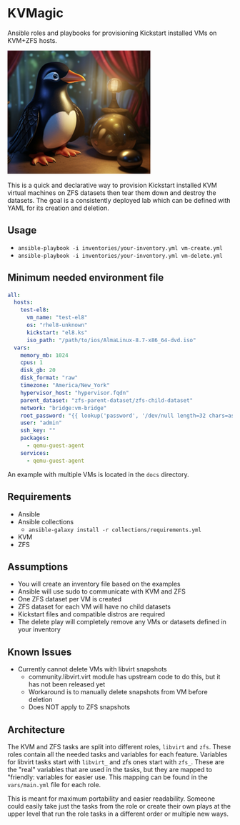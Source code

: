 # KVMagic
Ansible roles and playbooks for provisioning Kickstart installed VMs on KVM+ZFS hosts.

![KVMagic](docs/images/logo.png)

This is a quick and declarative way to provision Kickstart installed KVM virtual machines on ZFS datasets then tear them down and destroy the datasets.
The goal is a consistently deployed lab which can be defined with YAML for its creation and deletion.

## Usage
- ```ansible-playbook -i inventories/your-inventory.yml vm-create.yml```
- ```ansible-playbook -i inventories/your-inventory.yml vm-delete.yml```

## Minimum needed environment file
```yaml
all:
  hosts:
    test-el8:
      vm_name: "test-el8"
      os: "rhel8-unknown"
      kickstart: "el8.ks"
      iso_path: "/path/to/ios/AlmaLinux-8.7-x86_64-dvd.iso"
  vars:
    memory_mb: 1024
    cpus: 1
    disk_gb: 20
    disk_format: "raw"
    timezone: "America/New_York"
    hypervisor_host: "hypervisor.fqdn"
    parent_dataset: "zfs-parent-dataset/zfs-child-dataset"
    network: "bridge:vm-bridge"
    root_password: "{{ lookup('password', '/dev/null length=32 chars=ascii_letters,digits') }}"
    user: "admin"
    ssh_key: ""
    packages:
      - qemu-guest-agent
    services:
      - qemu-guest-agent
```
An example with multiple VMs is located in the ```docs``` directory.

## Requirements
- Ansible
- Ansible collections
  - ```ansible-galaxy install -r collections/requirements.yml```
- KVM
- ZFS

## Assumptions
- You will create an inventory file based on the examples
- Ansible will use sudo to communicate with KVM and ZFS
- One ZFS dataset per VM is created
- ZFS dataset for each VM will have no child datasets
- Kickstart files and compatible distros are required
- The delete play will completely remove any VMs or datasets defined in your inventory

## Known Issues
- Currently cannot delete VMs with libvirt snapshots
  - community.libvirt.virt module has upstream code to do this, but it has not been released yet
  - Workaround is to manually delete snapshots from VM before deletion
  - Does NOT apply to ZFS snapshots

## Architecture
The KVM and ZFS tasks are split into different roles, ```libvirt``` and ```zfs```. These roles contain all the needed tasks and variables for each feature.
Variables for libvirt tasks start with ```libvirt_``` and zfs ones start with ```zfs_```. These are the "real" variables that are used in the tasks,
but they are mapped to "friendly: variables for easier use. This mapping can be found in the ```vars/main.yml``` file for each role.

This is meant for maximum portability and easier readability. Someone could easily take just the tasks from the role or create their own plays at the
upper level that run the role tasks in a different order or multiple new ways.
